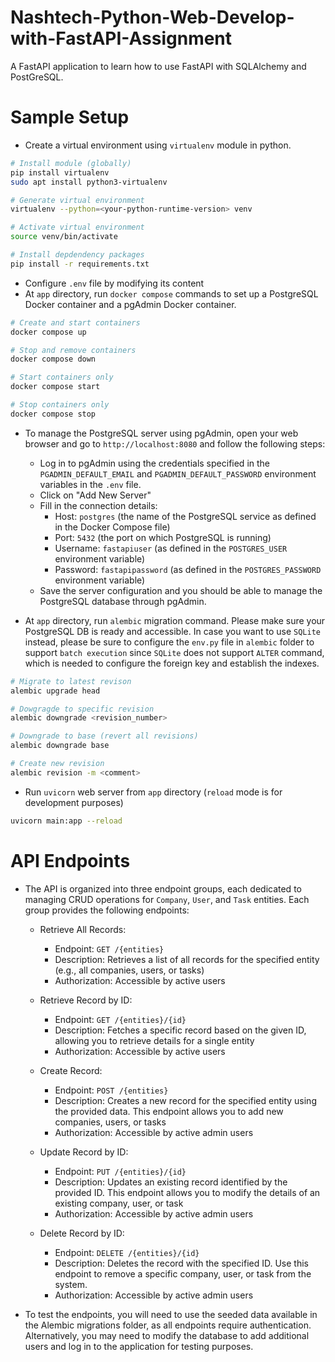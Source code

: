 # Nashtech-Python-Web-Develop-with-FastAPI-Assignment

A FastAPI application to learn how to use FastAPI with SQLAlchemy and PostGreSQL.

# Sample Setup

- Create a virtual environment using `virtualenv` module in python.

```bash
# Install module (globally)
pip install virtualenv
sudo apt install python3-virtualenv

# Generate virtual environment
virtualenv --python=<your-python-runtime-version> venv

# Activate virtual environment
source venv/bin/activate

# Install depdendency packages
pip install -r requirements.txt
```

- Configure `.env` file by modifying its content
- At `app` directory, run `docker compose` commands to set up a PostgreSQL Docker container and a pgAdmin Docker container.

```bash
# Create and start containers
docker compose up

# Stop and remove containers
docker compose down

# Start containers only
docker compose start

# Stop containers only
docker compose stop
```

- To manage the PostgreSQL server using pgAdmin, open your web browser and go to `http://localhost:8080` and follow the following steps:

  - Log in to pgAdmin using the credentials specified in the `PGADMIN_DEFAULT_EMAIL` and `PGADMIN_DEFAULT_PASSWORD` environment variables in the `.env` file.
  - Click on "Add New Server"
  - Fill in the connection details:
    - Host: `postgres` (the name of the PostgreSQL service as defined in the Docker Compose file)
    - Port: `5432` (the port on which PostgreSQL is running)
    - Username: `fastapiuser` (as defined in the `POSTGRES_USER` environment variable)
    - Password: `fastapipassword` (as defined in the `POSTGRES_PASSWORD` environment variable)
  - Save the server configuration and you should be able to manage the PostgreSQL database through pgAdmin.

- At `app` directory, run `alembic` migration command. Please make sure your PostgreSQL DB is ready and accessible. In case you want to use `SQLite` instead, please be sure to configure the `env.py` file in `alembic` folder to support `batch execution` since `SQLite` does not support `ALTER` command, which is needed to configure the foreign key and establish the indexes.

```bash
# Migrate to latest revison
alembic upgrade head

# Dowgragde to specific revision
alembic downgrade <revision_number>

# Downgrade to base (revert all revisions)
alembic downgrade base

# Create new revision
alembic revision -m <comment>
```

- Run `uvicorn` web server from `app` directory (`reload` mode is for development purposes)

```bash
uvicorn main:app --reload
```

# API Endpoints

- The API is organized into three endpoint groups, each dedicated to managing CRUD operations for `Company`, `User`, and `Task` entities. Each group provides the following endpoints:

  - Retrieve All Records:

    - Endpoint: `GET /{entities}`
    - Description: Retrieves a list of all records for the specified entity (e.g., all companies, users, or tasks)
    - Authorization: Accessible by active users

  - Retrieve Record by ID:

    - Endpoint: `GET /{entities}/{id}`
    - Description: Fetches a specific record based on the given ID, allowing you to retrieve details for a single entity
    - Authorization: Accessible by active users

  - Create Record:

    - Endpoint: `POST /{entities}`
    - Description: Creates a new record for the specified entity using the provided data. This endpoint allows you to add new companies, users, or tasks
    - Authorization: Accessible by active admin users

  - Update Record by ID:

    - Endpoint: `PUT /{entities}/{id}`
    - Description: Updates an existing record identified by the provided ID. This endpoint allows you to modify the details of an existing company, user, or task
    - Authorization: Accessible by active admin users

  - Delete Record by ID:
    - Endpoint: `DELETE /{entities}/{id}`
    - Description: Deletes the record with the specified ID. Use this endpoint to remove a specific company, user, or task from the system.
    - Authorization: Accessible by active admin users

- To test the endpoints, you will need to use the seeded data available in the Alembic migrations folder, as all endpoints require authentication. Alternatively, you may need to modify the database to add additional users and log in to the application for testing purposes.
